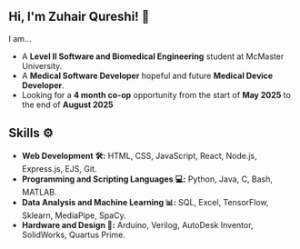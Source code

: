 ## Hi, I'm Zuhair Qureshi! 👋 
I am...
* A __Level II Software and Biomedical Engineering__ student at McMaster University.
* A __Medical Software Developer__ hopeful and future __Medical Device Developer__. 
* Looking for a __4 month co-op__ opportunity from the start of __May 2025__ to the end of __August 2025__

## Skills ⚙️

* __Web Development 🛠️:__ HTML, CSS, JavaScript, React, Node.js, Express.js, EJS, Git.
* __Programming and Scripting Languages 💻:__ Python, Java, C, Bash, MATLAB.
* __Data Analysis and Machine Learning 📊:__ SQL, Excel, TensorFlow, Sklearn, MediaPipe, SpaCy.
* __Hardware and Design 🤖:__ Arduino, Verilog, AutoDesk Inventor, SolidWorks, Quartus Prime.

<!--
**ZuhairQureshi/ZuhairQureshi** is a ✨ _special_ ✨ repository because its `README.md` (this file) appears on your GitHub profile.

Here are some ideas to get you started:

- 🔭 I’m currently working on ...
- 🌱 I’m currently learning ...
- 👯 I’m looking to collaborate on ...
- 🤔 I’m looking for help with ...
- 💬 Ask me about ...
- 📫 How to reach me: ...
- 😄 Pronouns: ...
- ⚡ Fun fact: ...
-->
